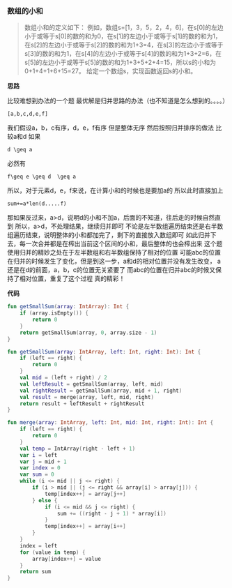 ### 数组的小和
>数组小和的定义如下：
>例如，数组s=[1，3，5，2，4，6]，在s[0]的左边小于或等于s[0]的数的和为0，在s[1]的左边小于或等于s[1]的数的和为1，在s[2]的左边小于或等于s[2]的数的和为1+3=4，在s[3]的左边小于或等于s[3]的数的和为1，在s[4]的左边小于或等于s[4]的数的和为1+3+2=6，在s[5]的左边小于或等于s[5]的数的和为1+3+5+2+4=15，所以s的小和为0+1+4+1+6+15=27。
>给定一个数组s，实现函数返回s的小和。

**思路**

比较难想到办法的一个题
最优解是归并思路的办法（也不知道是怎么想到的。。。。）

`
[a,b,c,d,e,f]
`

我们假设a，b，c有序，d，e，f有序
但是整体无序
然后按照归并排序的做法
比较a和d
如果

`
d \geq a
`

必然有

`
f\geq e \geq d  \geq a
`

所以，对于元素d，e，f来说，在计算小和的时候也是要加a的
所以此时直接加上

`
sum+=a*len(d.....f)
`
 
那如果反过来，a>d，说明d的小和不加a，后面的不知道，往后走的时候自然直到
所以，a>d，不处理结果，继续归并即可
不论是左半数组遍历结束还是右半数组遍历结束，说明整体的小和都加完了，剩下的直接放入数组即可
如此归并下去，每一次合并都是在榨出当前这个区间的小和，最后整体的也会榨出来
这个题使用归并的精妙之处在于左半数组和右半数组保持了相对的位置
可能abc的位置在归并的时候发生了变化，但是到这一步，a和d的相对位置并没有发生改变， a还是在d的前面，a，b，c的位置无关紧要了
而abc的位置在归并abc的时候又保持了相对位置，重复了这个过程
真的精彩！



**代码**

```kotlin
fun getSmallSum(array: IntArray): Int {
    if (array.isEmpty()) {
        return 0
    }
    return getSmallSum(array, 0, array.size - 1)
}

fun getSmallSum(array: IntArray, left: Int, right: Int): Int {
    if (left == right) {
        return 0
    }
    val mid = (left + right) / 2
    val leftResult = getSmallSum(array, left, mid)
    val rightResult = getSmallSum(array, mid + 1, right)
    val result = merge(array, left, mid, right)
    return result + leftResult + rightResult
}

fun merge(array: IntArray, left: Int, mid: Int, right: Int): Int {
    if (left == right) {
        return 0
    }
    val temp = IntArray(right - left + 1)
    var i = left
    var j = mid + 1
    var index = 0
    var sum = 0
    while (i <= mid || j <= right) {
        if (i > mid || (j <= right && array[i] > array[j])) {
            temp[index++] = array[j++]
        } else {
            if (i <= mid && j <= right) {
                sum += ((right - j + 1) * array[i])
            }
            temp[index++] = array[i++]
        }
    }
    index = left
    for (value in temp) {
        array[index++] = value
    }
    return sum
}
```

